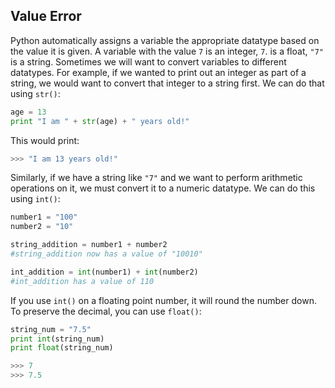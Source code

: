 ## Value Error

Python automatically assigns a variable the appropriate datatype based on the value it is given. A variable with the value `7` is an integer, `7`. is a float, `"7"` is a string. Sometimes we will want to convert variables to different datatypes. For example, if we wanted to print out an integer as part of a string, we would want to convert that integer to a string first. We can do that using `str()`:

```python
age = 13
print "I am " + str(age) + " years old!"
````

This would print:

```python
>>> "I am 13 years old!"
````

Similarly, if we have a string like `"7"` and we want to perform arithmetic operations on it, we must convert it to a numeric datatype. 
We can do this using `int()`:

```python
number1 = "100"
number2 = "10"

string_addition = number1 + number2 
#string_addition now has a value of "10010"

int_addition = int(number1) + int(number2)
#int_addition has a value of 110
````

If you use `int()` on a floating point number, it will round the number down. To preserve the decimal, you can use `float()`:
```python
string_num = "7.5"
print int(string_num)
print float(string_num)
````

```python
>>> 7
>>> 7.5
```

